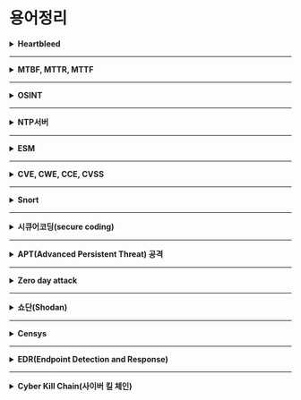 
# 용어정리


<details markdown="1">
<summary><b>Heartbleed</b></summary>

<br/>
HeartBleed란 OpenSSL 1.0.1 버전에서 발견된 매우 위험한 취약점 입니다. OpenSSL을 구성하고 있는 TLS/DTLS의 HeartBeat 확장규격에서 발견된 취약점으로, 해당 취약점을 이용하면 서버와 클라이언트 사이에 주고받는 정보들을 탈취할 수 있습니다.

[more..](https://blog.alyac.co.kr/76)

</details>

---

<details markdown="1">
<summary><b>MTBF, MTTR, MTTF</b></summary>

<br/>
**MTBF**(Mean Time Between Failure) : 평균 고장 시간 간격<br/>
**MTTR**(Mean Time To Repair) : 평균 수리 시간<br/>
**MTTF**(Mean Time to Failure) : 평균 고장시간<br/>

![Image](https://user-images.githubusercontent.com/76420201/104976336-570feb80-5a40-11eb-943f-20656fe1861c.png)

MTTR 은 평균적으로 걸리는 수리시간을 말합니다.<br/>
MTTF는 평균 고장시간으로 첫 사용부터 고장시간까지를 의미합니다.<br/>
MTBF는 MTBF = MTTR + MTTF 입니다.<br/>

[more..](https://m.blog.naver.com/sigmagil/222000246303)

</details>

---

<details markdown="1">
<summary><b>OSINT</b></summary>

<br/>
공개출처정보(open source intelligence, OSINT)는 공개된 출처에서 얻은 정보들을 말한다. 혹은 오픈소스 인텔리전스 또는 공개정보, 공개된 정보, 공개소스정보, 오픈소스정보 등으로도 불린다.

[more..](https://mrrootable.tistory.com/90)

</details>

---

<details markdown="1">
<summary><b>NTP서버</b></summary>

<br/>
Network Time Protocol의 약자로 Network 상에 연결된 장비와 장비 간에 시간 정보를 동기화하기 위한 프로토콜

[more..](https://aorica.tistory.com/46)

</details>

---

<details markdown="1">
<summary><b>ESM</b></summary>

<br/>
통합보안관리(Enterprise Security Management, ESM) 전산환경의 장애 발생 시 중앙에서 원격으로 통제하여 처리 및 조치를 취할 수 있도록 전산환경의 성능이나 보안의 취약성을 종합 관리하여 시스템의 안전성을 높여주는 시스템

[more..](https://m.blog.naver.com/PostView.nhn?blogId=on21life&logNo=221388898666&proxyReferer=https:%2F%2Fwww.google.com%2F)

</details>

---

<details markdown="1">
<summary><b>CVE, CWE, CCE, CVSS</b></summary>


```note
**취약점**(Vulnerability)이란, **정보시스템이나 소프트웨어 상에 존재하는 보안상의 약점**을 말한다.

기업에서 해킹이나 서비스 장애, 데이터 유출, 변조, 삭제 등이 일어난 경우, 이러한 시스템 상의 취약점을 악용하여 피해가 발생하게 된다.
```

CVE(Common Vulnerabilities and Exposures): 컴퓨터 하드웨어 또는 소프트웨어 결함이나 체계, 설계상의 취약점

CWE(Common Weakness Enumeration): 다양한 언어 (C, C++, C#, Python..) 및 아키텍쳐, 디자인 설계, 코딩 등의 개발단계에서 발생가능한 취약점

CCE(Common Configuration Enumeration): 사용자에게 허용된 권한 이상의 동작을 허용하거나, 범위 이상의 정보 열람, 변조, 유출을 가능하게 하는 시스템 설정 상의 취약점

CVSS(Common Vulnerability Scoring System): CVSS는 공통 취약점 등급 시스템으로 해석할 수 있으며, 취약점 위험도를 계산할 수 있는 개방형 프레임워크이다. 취약점의 위험도 평가를 위해 취약점의 접근 경로, 복잡성, 인증 여부, 사용자 인터페이스, 기밀성, 무결성, 가용성 등 여러 항목을 사용한다. 점수를 계산할 수 있는 사이트는 NIST(National Institute of Standards and Technology)에서 관리하고 있는 NVD에서 제공하고 있다.<br/>

[more..](https://m.blog.naver.com/lhi5693/221676723094)

</details>


---

<details markdown="1">
<summary><b>Snort</b></summary>

<br/>
스노트(snort)는 오픈소스 네트워크 침입 탐지 시스템이다. 또한, 침입 탐지 시스템 IDS의 대명사로 사용된다.<br/>

[more..](https://nan491.tistory.com/entry/VMware-Snort%EC%97%90-%EB%8C%80%ED%95%98%EC%97%AC-%EC%95%8C%EC%95%84%EB%B3%B4%EA%B8%B0-%EC%8B%A4%EC%8A%B5%ED%95%98%EA%B8%B0-1)

</details>

---

<details markdown="1">
<summary><b>시큐어코딩(secure coding)</b></summary>

<br>
소프트웨어(SW)를 개발함에 있어 개발자의 실수, 논리적 오류 등으로 인해 SW에 내포될 수 있는 보안취약점(vulnerability)을 배제하기 위한 코딩 기법을 뜻 한다. 

[more..](https://m.blog.naver.com/PostView.nhn?blogId=gs_info&logNo=220707616924&proxyReferer=https:%2F%2Fwww.google.com%2F)

</details>

---

<details markdown="1">
<summary><b>APT(Advanced Persistent Threat) 공격</b></summary>

<br>
APT는 ‘지능형 지속 공격(Advanced Persistent Threat)’의 약자로, 오랜 기간에 걸친 지속적인 해킹 시도를 통해 개인정보와 같은 중요한 데이터를 유출하는 형태의 공격을 의미합니다.

[more..](https://www.samsungsemiconstory.com/1912)

</details>

---

<details markdown="1">
<summary><b>Zero day attack</b></summary>

<br>
제로 데이 공격(또는 제로 데이 위협, Zero-Day Attack)은 컴퓨터 소프트웨어의 취약점을 공격하는 기술적 위협으로, 해당 취약점에 대한 패치가 나오지 않은 시점에서 이루어지는 공격을 말한다. 이러한 시점에서 만들어진 취약점 공격(익스플로잇)을 제로 데이 취약점 공격이라고도 한다.

제로 데이 공격 대상물이 되는 프로그램은 공식적으로 패치가 배포되기 전에 감행된다. 이런 프로그램들은 보통 대중들에게 공개되기 전 공격자들에게로 배포된다. 단어의 어원은 공격이 감행되는 시점에서 유래한 것이다. 제로 데이 공격 대상물은 대중과 프로그램 배포자들이 잘 모르는 것이 보통이다

[more..](https://ko.wikipedia.org/wiki/%EC%A0%9C%EB%A1%9C_%EB%8D%B0%EC%9D%B4_%EA%B3%B5%EA%B2%A9)

</details>

---

<details markdown="1">
<summary><b>쇼단(Shodan)</b></summary>

<br>
쇼단(Shodan) 검색엔진은 “보안취약점을 가진 시스템”을 찾아 내어, 보안을 강화하기 위한 수단으로 개발되었지만, “보안취약점을 가진 시스템”을 찾아 주는 기능을 가지고 있기 때문에, “어둠의 구글” , “해커들의 놀이터” 라는 별칭이 따라 붙고 있습니다.

[more..](https://m.blog.naver.com/PostView.nhn?blogId=aepkoreanet&logNo=221384830952&proxyReferer=https:%2F%2Fwww.google.com%2F)

</details>

---

<details markdown="1">
<summary><b>Censys</b></summary>

<br>
censys는 인터넷과 연결된 수많은 호스트와 네트워크 정보를 조회할 수 있는 검색 엔진이다. 전 세계 인터넷 상 40억개의 달하는 IP주소를 5분 이내에 스캔해 외부 인터넷과 연결된 수 많은 시스템들에 대한 정보를 조회하는 ZMap과 ZGrab을 통해 핑(ping) 작업을 하여, 어떠한 형태의 디바이스들이 응답했는지 인지하고, 암호화 방식을 사용했는지, 어떤 형태로 구성되었는지 해당 소프트웨어에 대한 세부적인 부분들을 파악 할 수 있다.

[more..](https://blog.naver.com/chogar/220962239041)

</details>

---

<details markdown="1">
<summary><b>EDR(Endpoint Detection and Response)</b></summary>

<br>
아직까지 일반적인 클라이언트에서 가장 많이 활용화 되고 있는 것은 단연 일반적인 백신이다. 그러나 사이버 공격은 나날이 지능화 되어 가고 있기 때문에, 기존의 백신으로는 제로데이 공격, APT 공격을 비롯한 현 공격 추세에 적절한 솔루션이라고 말하기에는 무리가 있다. 그래서 이러한 한계점을 어느정도 보완할 수 있는 클라이언트 보안 솔루션이 바로 EDR이다. Endpoint Detection and Response 단어 그 자체에서도 알 수 있듯이, 엔드포인트 위주의 보안 솔루션을 일컫는다.

EDR이란 클라이언트 자체에서의 보안을 말하는데, 클라이언트에 설치되어 특정한 행동이나 이상징후가 보이면 바로 탐지 그리고 그것에 대한 대응을 한다. 이러한 특징을 가지는 것에 대표는 백신이라고 할 수 있다. 그러나 백신과 다른 이유는 백신이 시그니처와 패턴 위주로 악성 공격을 탐지한다고 하면, EDR은 머신러닝과 인공지능을 활용해 탐지를 한다. 그렇다고 EDR이 패턴과 시그니처 탐지를 안 한다고 한다면 그것 또한 아니다. 클라이언트에 깔려 있는 EDR의 에이전트는 클라이언트의 거의 모든 행동을 관찰하고 분석하며, 그러한 관찰한 내용들을 서버에 있는 DB와 대조를 하고, 일치하는 것이 없으면 머신러닝과 인공지능을 이용해 위협을 대응해 가기 시작한다. (예를 들어 클라이언트가 메일을 보고 행위를 취할 때 메일을 분석하고 위협을 차단하거나 문서를 읽을 때 적절한 문서인지 판단하는 역할을 한다.)

[more..](https://www.somansa.com/introduce/newsevent/why_endpoint_detection_and_response_solution/)

</details>

---

<details markdown="1">
<summary><b>Cyber Kill Chain(사이버 킬 체인)</b></summary>

<br>
APT에 대응하기 위해 록히드 마틴사가 제시한 방법으로, 공격자의 공격 단계 중 하나만 사전에 확실히 제거해도 실제 공격까지 이어질 수 없다는 점에 착안한 방어전략이다.

[more..](https://www.itworld.co.kr/news/100774)

</details>
